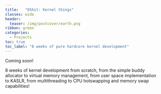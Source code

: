 ```yaml
---
title:   "OShit: Kernel things"
classes: wide
header:
  teaser: /img/postcover/earth.png
ribbon: green
categories:
  - Projects
toc: true
toc_label: "8 weeks of pure hardcore kernel development"
---
```


Coming soon!

8 weeks of kernel development from scratch, from the simple buddy allocator to
virtual memory management, from user space implementation to KASLR, from multithreading
to CPU hotswapping and memory swap capabilities!